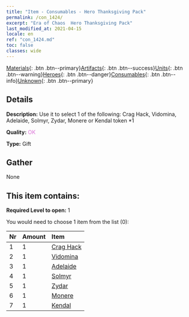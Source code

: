 ```yaml
---
title: "Item - Consumables - Hero Thanksgiving Pack"
permalink: /con_1424/
excerpt: "Era of Chaos  Hero Thanksgiving Pack"
last_modified_at: 2021-04-15
locale: en
ref: "con_1424.md"
toc: false
classes: wide
---
```

 [Materials](/Items/){: .btn .btn--primary}[Artifacts](/Items/Artifacts/){: .btn .btn--success}[Units](/Items/Units/){: .btn .btn--warning}[Heroes](/Items/Heroes/){: .btn .btn--danger}[Consumables](/Items/Consumables/){: .btn .btn--info}[Unknown](/Items/Unknown/){: .btn .btn--primary}

## Details
 **Description:** Use it to select 1 of the following: Crag Hack, Vidomina, Adelaide, Solmyr, Zydar, Monere or Kendal token *1

 **Quality:** <span style="color: #DA70D6">OK</span>

 **Type:** Gift

## Gather

  None

## This item contains:

 **Required Level to open:** 1

 You would need to choose 1 item from the list (0):

  | Nr | Amount |     Item    |
  |:---|:-------|:------------|
  | 1 | 1 | [Crag Hack](/Items/her_375/) |  | 
  | 2 | 1 | [Vidomina](/Items/her_372/) |  | 
  | 3 | 1 | [Adelaide](/Items/her_359/) |  | 
  | 4 | 1 | [Solmyr](/Items/her_386/) |  | 
  | 5 | 1 | [Zydar](/Items/her_385/) |  | 
  | 6 | 1 | [Monere](/Items/her_379/) |  | 
  | 7 | 1 | [Kendal](/Items/her_363/) |  | 
